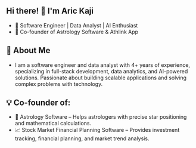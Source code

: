 ## Hi there! 👋 I'm Aric Kaji

  - 🚀 Software Engineer | Data Analyst | AI Enthusiast
  - 🔭 Co-founder of Astrology Software & Athlink App

## 🌟 About Me
  - I am a software engineer and data analyst with 4+ years of experience, specializing in full-stack development, data analytics, and AI-powered solutions. Passionate about building scalable applications and solving complex problems with technology.

## 💡 Co-founder of:

  - 🌌 Astrology Software – Helps astrologers with precise star positioning and mathematical calculations.
  - 📈 Stock Market Financial Planning Software – Provides investment tracking, financial planning, and market trend analysis.  
    
<!--
**Arickaji/arickaji** is a ✨ _special_ ✨ repository because its `README.md` (this file) appears on your GitHub profile.

Here are some ideas to get you started:

- 🔭 I’m currently working on ...
- 🌱 I’m currently learning ...
- 👯 I’m looking to collaborate on ...
- 🤔 I’m looking for help with ...
- 💬 Ask me about ...
- 📫 How to reach me: ...
- 😄 Pronouns: ...
- ⚡ Fun fact: ...
-->
